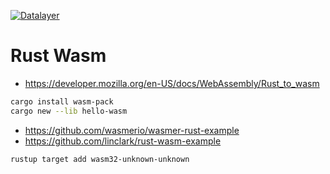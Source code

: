 [![Datalayer](https://datalayer.s3.us-east-1.amazonaws.com/datalayer-25.svg)](https://datalayer.io)

# Rust Wasm

- https://developer.mozilla.org/en-US/docs/WebAssembly/Rust_to_wasm

```bash
cargo install wasm-pack
cargo new --lib hello-wasm
```

- https://github.com/wasmerio/wasmer-rust-example
- https://github.com/linclark/rust-wasm-example

```bash
rustup target add wasm32-unknown-unknown
```
